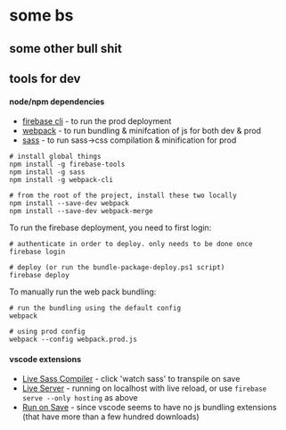 # some bs

## some other bull shit

## tools for dev

#### node/npm dependencies

* [firebase cli](https://firebase.google.com/docs/cli?hl=en) - to run the prod deployment
* [webpack](https://webpack.js.org/guides/getting-started/) - to run bundling & minifcation of js for both dev & prod
* [sass]() - to run sass->css compilation & minification for prod


```npm
# install global things
npm install -g firebase-tools
npm install -g sass
npm install -g webpack-cli

# from the root of the project, install these two locally
npm install --save-dev webpack
npm install --save-dev webpack-merge
```

To run the firebase deployment, you need to first login:

```npm
# authenticate in order to deploy. only needs to be done once
firebase login

# deploy (or run the bundle-package-deploy.ps1 script)
firebase deploy
```

To manually run the web pack bundling:

```npm
# run the bundling using the default config
webpack

# using prod config
webpack --config webpack.prod.js
```

#### vscode extensions

* [Live Sass Compiler]() - click 'watch sass' to transpile on save
* [Live Server]() - running on localhost with live reload, or use ```firebase serve --only hosting``` as above
* [Run on Save]() - since vscode seems to have no js bundling extensions (that have more than a few hundred downloads)